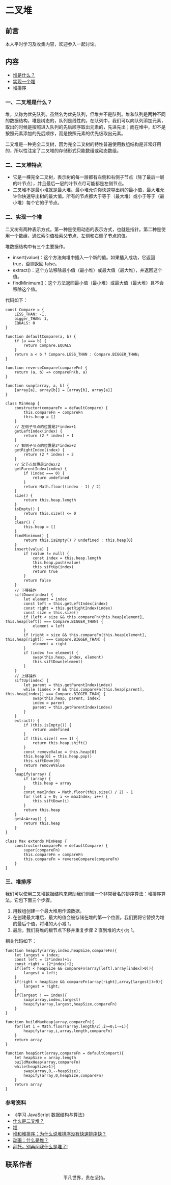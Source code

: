 # 二叉堆

## 前言

本人平时学习及收集内容，欢迎参入一起讨论。

## 内容

- [堆是什么？](#一、堆是什么？)
- [实现一个堆](#二、实现一个堆)
- [堆排序](#三、堆排序)

### 一、二叉堆是什么？

堆，又称为优先队列。虽然名为优先队列，但堆并不是队列。堆和队列是两种不同的数据结构，堆是树态的，队列是线性的。在队列中，我们可以向队列添加元素，取出的时候是按照进入队列的先后顺序取出元素的，先进先出；而在堆中，却不是按照元素添加的先后顺序，而是按照元素的优先级取出元素。

二叉堆是一种完全二叉树，因为完全二叉树的特性普遍使用数组结构是非常好用的，所以性注定了二叉堆的存储形式只能数组或动态数组。

### 二、二叉堆特点

- 它是一棵完全二叉树，表示树的每一层都有左侧和右侧子节点（除了最后一层的叶节点），并且最后一层的叶节点尽可能都是左侧节点。
- 二叉堆不是最小堆就是最大堆。最小堆允许你快速导出树的最小值，最大堆允许你快速导出树的最大值。所有的节点都大于等于（最大堆）或小于等于（最小堆）每个它的子节点。

### 二、实现一个堆

二叉树有两种表示方式。第一种是使用动态的表示方式，也就是指针。第二种是使用一个数组，通过索引值检索父节点、左侧和右侧子节点的值。

堆数据结构中有三个主要操作。

- insert(value)：这个方法向堆中插入一个新的值。如果插入成功，它返回 true，否则返回 false。
- extract()：这个方法移除最小值（最小堆）或最大值（最大堆），并返回这个值。
- findMinimum()：这个方法返回最小值（最小堆）或最大值（最大堆）且不会移除这个值。

代码如下：

```
const Compare = {
    LESS_THAN: -1,
    bigger_THAN: 1,
    EQUALS: 0
}

function defaultCompare(a, b) {
    if (a === b) {
        return Compare.EQUALS
    }
    return a < b ? Compare.LESS_THAN : Compare.BIGGER_THAN;
}

function reverseCompare(compareFn) {
    return (a, b) => compareFn(b, a)
}

function swap(array, a, b) {
    [array[a], array[b]] = [array[b], array[a]]
}

class MinHeap {
    constructor(compareFn = defaultCompare) {
        this.compareFn = compareFn
        this.heap = []
    }
    // 左侧子节点的位置是2*index+1
    getLeftIndex(index) {
        return (2 * index) + 1
    }
    // 右侧子节点的位置是2*index+2
    getRightIndex(index) {
        return (2 * index) + 2
    }
    // 父节点位置是index/2
    getParentIndex(index) {
        if (index === 0) {
            return undefined
        }
        return Math.floor((index - 1) / 2)
    }
    size() {
        return this.heap.length
    }
    isEmpty() {
        return this.size() <= 0
    }
    clear() {
        this.heap = []
    }
    findMinimum() {
        return this.isEmpty() ? undefined : this.heap[0]
    }
    insert(value) {
        if (value != null) {
            const index = this.heap.length
            this.heap.push(value)
            this.siftUp(index)
            return true
        }
        return false
    }
    // 下移操作
    siftDown(index) {
        let element = index
        const left = this.getLeftIndex(index)
        const right = this.getRightIndex(index)
        const size = this.size()
        if (left < size && this.compareFn(this.heap[element], this.heap[left]) === Compare.BIGGER_THAN) {
            element = left
        }
        if (right < size && this.compareFn(this.heap[element], this.heap[right]) === Compare.BIGGER_THAN) {
            element = right
        }
        if (index !== element) {
            swap(this.heap, index, element)
            this.siftDown(element)
        }
    }
    // 上移操作
    siftUp(index) {
        let parent = this.getParentIndex(index)
        while (index > 0 && this.compareFn(this.heap[parent], this.heap[index]) === Compare.BIGGER_THAN) {
            swap(this.heap, parent, index)
            index = parent
            parent = this.getParentIndex(index)
        }
    }
    extract() {
        if (this.isEmpty()) {
            return undefined
        }
        if (this.size() === 1) {
            return this.heap.shift()
        }
        const removeValue = this.heap[0]
        this.heap[0] = this.heap.pop()
        this.siftDown(0)
        return removeValue
    }
    heapify(array) {
        if (array) {
            this.heap = array
        }
        const maxIndex = Math.floor(this.size() / 2) - 1
        for (let i = 0; i <= maxIndex; i++) {
            this.siftDown(i)
        }
        return this.heap
    }
    getAsArray() {
        return this.heap
    }
}

class Max extends MinHeap {
    constructor(compareFn = defaultCompare) {
        super(compareFn)
        this.compareFn = compareFn
        this.compareFn = reverseCompare(compareFn)
    }
}
```

### 三、堆排序

我们可以使用二叉堆数据结构来帮助我们创建一个非常著名的排序算法：堆排序算法。它包下面三个步骤。

1. 用数组创建一个最大堆用作源数据。
2. 在创建最大堆后，最大的值会被存储在堆的第一个位置。我们要将它替换为堆的最后个值，将堆的大小减 1。
3. 最后，我们将堆的根节点下移并重复步骤 2 直到堆的大小为 1。

相关代码如下：

```
function heapify(array,index,heapSize,compareFn){
    let largest = index;
    const left = (2*index)+1;
    const right = (2*index)+2;
    if(left < heapSize && compareFn(array[left],array[index]>0)){
        largest = left;
    }
    if(right < heapSize && compareFn(array[right],array[largest])>0){
        largest = right;
    }
    if(largest ! == index){
        swap(array,index,largest)
        heapify(array,largest,heapSize,compareFn)
    }
}

function buildMaxHeap(array,compareFn){
    for(let i = Math.floor(array.length/2);i>=0;i-=1){
        heapify(array,i,array.length,compareFn)
    }
    return array
}

function heapSort(array,compareFn = defaultCompart){
    let heapSize = array.length
    buildMaxHeap(array,compareFn)
    while(heapSize>1){
        swap(array,0,--heapSize);
        heapify(array,0,heapSize,compareFn)
    }
    return array
}
```

### 参考资料

- 《学习 JavaScript 数据结构与算法》
- [什么是二叉堆？](https://mp.weixin.qq.com/s/En9p_zPRWpEFVZvbwdaJAA)
- [堆](http://www.conardli.top/docs/dataStructure/%E5%A0%86/%E5%A0%86.html)
- [堆和堆排序：为什么说堆排序没有快速排序快？](https://time.geekbang.org/column/article/69913)
- [动画：什么是堆？](https://mp.weixin.qq.com/s/j1wQ6KhA7jk9ftOoKUagWA)
- [拜托，别再问我什么是堆了!](https://mp.weixin.qq.com/s/XG0hSN7I6LXNcpPJk7X2qA)

## 联系作者

<div align="center">
    <p>
        平凡世界，贵在坚持。
    </p>
    <img :src="$withBase('/about/contact.png')" />
</div>
